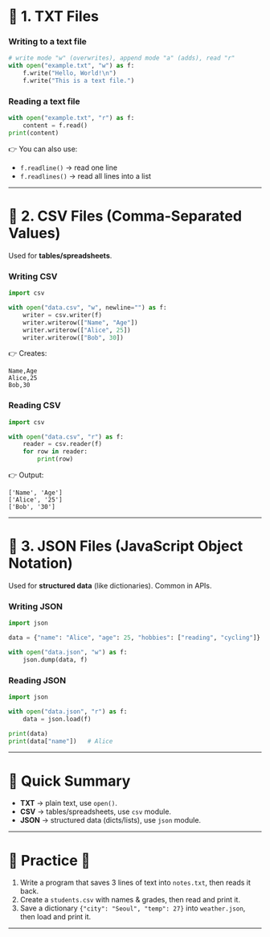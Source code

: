 # 🔹 1. TXT Files

### Writing to a text file

```python
# write mode "w" (overwrites), append mode "a" (adds), read "r"
with open("example.txt", "w") as f:
    f.write("Hello, World!\n")
    f.write("This is a text file.")

```

### Reading a text file

```python
with open("example.txt", "r") as f:
    content = f.read()
print(content)

```

👉 You can also use:

- `f.readline()` → read one line
- `f.readlines()` → read all lines into a list

---

# 🔹 2. CSV Files (Comma-Separated Values)

Used for **tables/spreadsheets**.

### Writing CSV

```python
import csv

with open("data.csv", "w", newline="") as f:
    writer = csv.writer(f)
    writer.writerow(["Name", "Age"])
    writer.writerow(["Alice", 25])
    writer.writerow(["Bob", 30])

```

👉 Creates:

```
Name,Age
Alice,25
Bob,30

```

### Reading CSV

```python
import csv

with open("data.csv", "r") as f:
    reader = csv.reader(f)
    for row in reader:
        print(row)

```

👉 Output:

```
['Name', 'Age']
['Alice', '25']
['Bob', '30']

```

---

# 🔹 3. JSON Files (JavaScript Object Notation)

Used for **structured data** (like dictionaries). Common in APIs.

### Writing JSON

```python
import json

data = {"name": "Alice", "age": 25, "hobbies": ["reading", "cycling"]}

with open("data.json", "w") as f:
    json.dump(data, f)

```

### Reading JSON

```python
import json

with open("data.json", "r") as f:
    data = json.load(f)

print(data)
print(data["name"])   # Alice

```

---

# 🔹 Quick Summary

- **TXT** → plain text, use `open()`.
- **CSV** → tables/spreadsheets, use `csv` module.
- **JSON** → structured data (dicts/lists), use `json` module.

---

# 🔹 Practice 📝

1. Write a program that saves 3 lines of text into `notes.txt`, then reads it back.
2. Create a `students.csv` with names & grades, then read and print it.
3. Save a dictionary `{"city": "Seoul", "temp": 27}` into `weather.json`, then load and print it.

---
